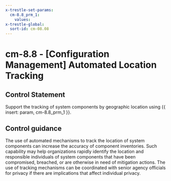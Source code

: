 ```yaml
---
x-trestle-set-params:
  cm-8.8_prm_1:
    values:
x-trestle-global:
  sort-id: cm-08.08
---
```


# cm-8.8 - \[Configuration Management\] Automated Location Tracking

## Control Statement

Support the tracking of system components by geographic location using {{ insert: param, cm-8.8_prm_1 }}.

## Control guidance

The use of automated mechanisms to track the location of system components can increase the accuracy of component inventories. Such capability may help organizations rapidly identify the location and responsible individuals of system components that have been compromised, breached, or are otherwise in need of mitigation actions. The use of tracking mechanisms can be coordinated with senior agency officials for privacy if there are implications that affect individual privacy.
